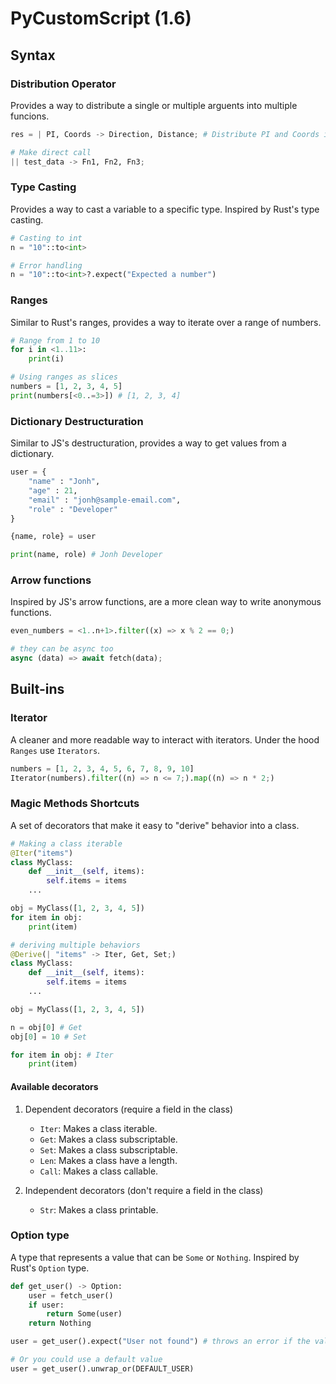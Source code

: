 # PyCustomScript (1.6)

## Syntax

### Distribution Operator
Provides a way to distribute a single or multiple arguents into multiple funcions.
```py
res = | PI, Coords -> Direction, Distance; # Distribute PI and Coords into the Direction and Distance functions

# Make direct call
|| test_data -> Fn1, Fn2, Fn3;
``` 

### Type Casting 
Provides a way to cast a variable to a specific type. Inspired by Rust's type casting.
```py
# Casting to int
n = "10"::to<int>

# Error handling
n = "10"::to<int>?.expect("Expected a number")
```

### Ranges
Similar to Rust's ranges, provides a way to iterate over a range of numbers. 
```py
# Range from 1 to 10
for i in <1..11>:
    print(i)

# Using ranges as slices
numbers = [1, 2, 3, 4, 5]
print(numbers[<0..=3>]) # [1, 2, 3, 4]
```


### Dictionary Destructuration
Similar to JS's destructuration, provides a way to get values from a dictionary.
```py
user = {
    "name" : "Jonh",
    "age" : 21,
    "email" : "jonh@sample-email.com",
    "role" : "Developer"
}

{name, role} = user

print(name, role) # Jonh Developer
```

### Arrow functions
Inspired by JS's arrow functions, are a more clean way to write anonymous functions.
```py
even_numbers = <1..n+1>.filter((x) => x % 2 == 0;)

# they can be async too
async (data) => await fetch(data);
```
## Built-ins

### Iterator 
A cleaner and more readable way to interact with iterators.
Under the hood `Ranges` use `Iterators`.
```py
numbers = [1, 2, 3, 4, 5, 6, 7, 8, 9, 10]
Iterator(numbers).filter((n) => n <= 7;).map((n) => n * 2;) 
```

### Magic Methods Shortcuts
A set of decorators that make it easy to "derive" behavior into a class.


```py
# Making a class iterable
@Iter("items")
class MyClass:
    def __init__(self, items):
        self.items = items
    ...

obj = MyClass([1, 2, 3, 4, 5])
for item in obj:
    print(item)

# deriving multiple behaviors
@Derive(| "items" -> Iter, Get, Set;)
class MyClass:
    def __init__(self, items):
        self.items = items
    ...

obj = MyClass([1, 2, 3, 4, 5])

n = obj[0] # Get
obj[0] = 10 # Set

for item in obj: # Iter
    print(item)
``` 
#### Available decorators
1. Dependent decorators (require a field in the class)
    - `Iter`: Makes a class iterable.
    - `Get`: Makes a class subscriptable.
    - `Set`: Makes a class subscriptable.
    - `Len`: Makes a class have a length.
    - `Call`: Makes a class callable.

2. Independent decorators (don't require a field in the class)
    - `Str`: Makes a class printable.


### Option type
A type that represents a value that can be `Some` or `Nothing`. Inspired by Rust's `Option` type.
```py
def get_user() -> Option:
    user = fetch_user()
    if user:
        return Some(user)
    return Nothing

user = get_user().expect("User not found") # throws an error if the value is Nothing

# Or you could use a default value
user = get_user().unwrap_or(DEFAULT_USER)
```
